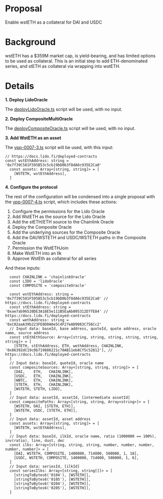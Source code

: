 # Proposal
Enable wstETH as a collateral for DAI and USDC

# Background
wstETH has a $359M market cap, is yield-bearing, and has limited options to be used as collateral. This is an initial step to add ETH-denominated series, and stETH as collateral via wrapping into wstETH.

# Details

**1. Deploy LidoOracle**

The [deployLidoOracle.ts](https://github.com/yieldprotocol/environments-v2/blob/1d5ced1399ded4b4389a2ee1bd1d1234ca5ce283/scripts/operations/oracles/deployLidoOracle.ts) script will be used, with no input.

**2. Deploy CompositeMultiOracle**

The [deployCompositeOracle.ts](https://github.com/yieldprotocol/environments-v2/blob/gov/ypp-0007/scripts/operations/oracles/deployCompositeOracle.ts) script will be used, with no input.

**3. Add WstETH as an asset**

The [ypp-0007-3.ts](https://github.com/yieldprotocol/environments-v2/blob/5999b5e9f905ed93ffe34c84968b0db27871acdd/scripts/operations/governance/ypp-0007/ypp-0007-3.ts) script will be used, with this input:

```
// https://docs.lido.fi/deployed-contracts
const wstEthAddress: string = '0x7f39C581F595B53c5cb19bD0b3f8dA6c935E2Ca0' 
  const assets: Array<[string, string]> = [
    [WSTETH, wstEthAddress],
  ]
```

**4. Configure the protocol**

The rest of the configuration will be condensed into a single proposal with the [ypp-0007-4.ts](https://github.com/yieldprotocol/environments-v2/blob/5999b5e9f905ed93ffe34c84968b0db27871acdd/scripts/operations/governance/ypp-0007/ypp-0007-4.ts) script, which includes these actions:

1. Configure the permissions for the Lido Oracle
2. Add WstETH as the source for the Lido Oracle
3. Add the stETH/ETH source to the Chainlink Oracle
4. Deploy the Composite Oracle
5. Add the underlying sources for the Composite Oracle
6. Add the DAI/WSTETH and USDC/WSTETH paths in the Composite Oracle
7. Permission the WstETHJoin
8. Make WstETH into an Ilk
9. Approve WstEth as collateral for all series

And these inputs:
```
  const CHAINLINK = 'chainlinkOracle'
  const LIDO = 'lidoOracle'
  const COMPOSITE = 'compositeOracle'

  const wstEthAddress: string = '0x7f39C581F595B53c5cb19bD0b3f8dA6c935E2Ca0' // https://docs.lido.fi/deployed-contracts
  const stEthAddress: string = '0xae7ab96520DE3A18E5e111B5EaAb095312D7fE84' // https://docs.lido.fi/deployed-contracts
  const wethAddress: string = '0xC02aaA39b223FE8D0A0e5C4F27eAD9083C756Cc2'
  // Input data: baseId, base address, quoteId, quote address, oracle name, source address
  const stEthEthSource: Array<[string, string, string, string, string, string]> = [
    [STETH, stEthAddress, ETH, wethAddress, CHAINLINK,  '0x86392dC19c0b719886221c78AB11eb8Cf5c52812'], // https://docs.lido.fi/deployed-contracts
  ]
  // Input data: baseId, quoteId, oracle name
  const compositeSources: Array<[string, string, string]> = [
    [DAI,    ETH,   CHAINLINK],
    [USDC,   ETH,   CHAINLINK],
    [WBTC,   ETH,   CHAINLINK],
    [STETH,  ETH,   CHAINLINK],
    [WSTETH, STETH, LIDO],
  ]
  // Input data: assetId, assetId, [intermediate assetId]
  const compositePaths: Array<[string, string, Array<string>]> = [
    [WSTETH, DAI, [STETH, ETH]],
    [WSTETH, USDC, [STETH, ETH]],
  ]
  // Input data: assetId, asset address
  const assets: Array<[string, string]> = [
    [WSTETH, wstEthAddress],
  ]
  // Input data: baseId, ilkId, oracle name, ratio (1000000 == 100%), inv(ratio), line, dust, dec
  const ilks: Array<[string, string, string, number, number, number, number, number]> = [
    [DAI, WSTETH, COMPOSITE, 1400000, 714000, 500000, 1, 18],
    [USDC, WSTETH, COMPOSITE, 1400000, 714000, 500000, 1, 6],
  ]
  // Input data: seriesId, [ilkId]
  const seriesIlks: Array<[string, string[]]> = [
    [stringToBytes6('0104'), [WSTETH]],
    [stringToBytes6('0105'), [WSTETH]],
    [stringToBytes6('0204'), [WSTETH]],
    [stringToBytes6('0205'), [WSTETH]],
  ]
```
